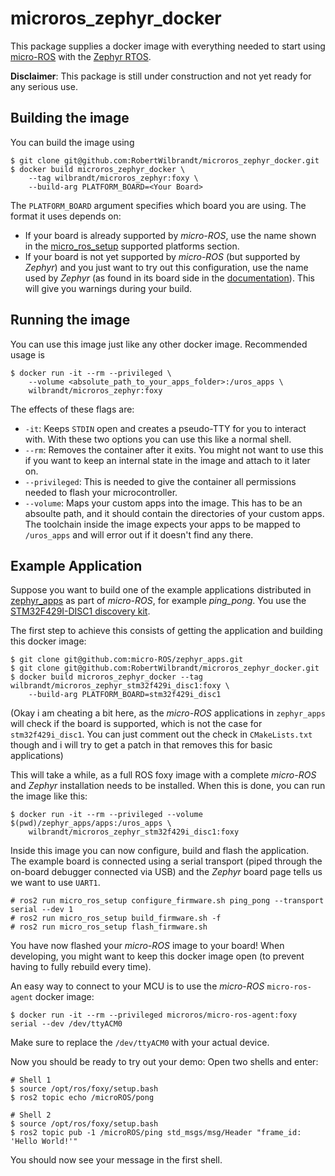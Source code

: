 microros_zephyr_docker
======================

This package supplies a docker image with everything needed to start using [micro-ROS](https://micro-ros.github.io/) with the [Zephyr RTOS](https://www.zephyrproject.org/).

**Disclaimer**: This package is still under construction and not yet ready for any serious use.

Building the image
------------------

You can build the image using

```console
$ git clone git@github.com:RobertWilbrandt/microros_zephyr_docker.git
$ docker build microros_zephyr_docker \
    --tag wilbrandt/microros_zephyr:foxy \
    --build-arg PLATFORM_BOARD=<Your Board>
```

The ```PLATFORM_BOARD``` argument specifies which board you are using. The format it uses depends on:
- If your board is already supported by *micro-ROS*, use the name shown in the [micro_ros_setup](https://github.com/micro-ROS/micro_ros_setup) supported platforms section.
- If your board is not yet supported by *micro-ROS* (but supported by *Zephyr*) and you just want to try out this configuration, use the name used by *Zephyr* (as found in its board side in the [documentation](https://docs.zephyrproject.org/latest/boards/index.html)). This will give you warnings during your build.

Running the image
-----------------

You can use this image just like any other docker image. Recommended usage is

```console
$ docker run -it --rm --privileged \
    --volume <absolute_path_to_your_apps_folder>:/uros_apps \
    wilbrandt/microros_zephyr:foxy
```

The effects of these flags are:
- ```-it```: Keeps ```STDIN``` open and creates a pseudo-TTY for you to interact with. With these two options you can use this like a normal shell.
- ```--rm```: Removes the container after it exits. You might not want to use this if you want to keep an internal state in the image and attach to it later on.
- ```--privileged```: This is needed to give the container all permissions needed to flash your microcontroller.
- ```--volume```: Maps your custom apps into the image. This has to be an absoulte path, and it should contain the directories of your custom apps. The toolchain inside the image expects your apps to be mapped to ```/uros_apps``` and will error out if it doesn't find any there.

Example Application
-------------------

Suppose you want to build one of the example applications distributed in [zephyr_apps](https://github.com/micro-ROS/zephyr_apps) as part of *micro-ROS*, for example *ping_pong*. You use the [STM32F429I-DISC1 discovery kit](https://docs.zephyrproject.org/latest/boards/arm/stm32f429i_disc1/doc/index.html).

The first step to achieve this consists of getting the application and building this docker image:
```console
$ git clone git@github.com:micro-ROS/zephyr_apps.git
$ git clone git@github.com:RobertWilbrandt/microros_zephyr_docker.git
$ docker build microros_zephyr_docker --tag wilbrandt/microros_zephyr_stm32f429i_disc1:foxy \
    --build-arg PLATFORM_BOARD=stm32f429i_disc1
```

(Okay i am cheating a bit here, as the *micro-ROS* applications in ```zephyr_apps``` will check if the board is supported, which is not the case for ```stm32f429i_disc1```. You can just comment out the check in ```CMakeLists.txt``` though and i will try to get a patch in that removes this for basic applications)

This will take a while, as a full ROS foxy image with a complete *micro-ROS* and *Zephyr* installation needs to be installed. When this is done, you can run the image like this:

```console
$ docker run -it --rm --privileged --volume $(pwd)/zephyr_apps/apps:/uros_apps \
    wilbrandt/microros_zephyr_stm32f429i_disc1:foxy
```

Inside this image you can now configure, build and flash the application. The example board is connected using a serial transport (piped through the on-board debugger connected via USB) and the *Zephyr* board page tells us we want to use ```UART1```.

```console
# ros2 run micro_ros_setup configure_firmware.sh ping_pong --transport serial --dev 1
# ros2 run micro_ros_setup build_firmware.sh -f
# ros2 run micro_ros_setup flash_firmware.sh
```

You have now flashed your *micro-ROS* image to your board! When developing, you might want to keep this docker image open (to prevent having to fully rebuild every time).

An easy way to connect to your MCU is to use the *micro-ROS* ```micro-ros-agent``` docker image:

```console
$ docker run -it --rm --privileged microros/micro-ros-agent:foxy serial --dev /dev/ttyACM0
```

Make sure to replace the ```/dev/ttyACM0``` with your actual device.

Now you should be ready to try out your demo: Open two shells and enter:
```console
# Shell 1
$ source /opt/ros/foxy/setup.bash
$ ros2 topic echo /microROS/pong
```

```console
# Shell 2
$ source /opt/ros/foxy/setup.bash
$ ros2 topic pub -1 /microROS/ping std_msgs/msg/Header "frame_id: 'Hello World!'"
```

You should now see your message in the first shell.
